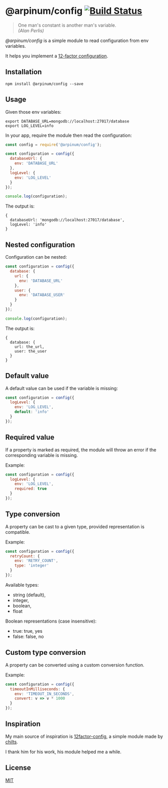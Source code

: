 # @arpinum/config [![Build Status](https://travis-ci.org/arpinum-oss/js-config.svg?branch=master)](https://travis-ci.org/arpinum-oss/js-config)

> One man's constant is another man's variable.  
> <cite>(Alan Perlis)</cite>

_@arpinum/config_ is a simple module to read configuration from env variables.

It helps you implement a [12-factor configuration].

## Installation

```
npm install @arpinum/config --save
```

## Usage

Given those env variables:

```
export DATABASE_URL=mongodb://localhost:27017/database
export LOG_LEVEL=info
```

In your app, require the module then read the configuration:

```javascript
const config = require('@arpinum/config');

const configuration = config({
  databaseUrl: {
    env: 'DATABASE_URL'
  },
  logLevel: {
    env: 'LOG_LEVEL'
  }
});

console.log(configuration);
```

The output is:

```
{
  databaseUrl: 'mongodb://localhost:27017/database',
  logLevel: 'info'
}
```

## Nested configuration

Configuration can be nested:

```javascript
const configuration = config({
  database: {
    url: {
      env: 'DATABASE_URL'
    },
    user: {
      env: 'DATABASE_USER'
    }
  }
});

console.log(configuration);
```

The output is:

```
{
  database: {
    url: the_url,
    user: the_user
  }
}
```

## Default value

A default value can be used if the variable is missing:

```javascript
const configuration = config({
  logLevel: {
    env: 'LOG_LEVEL',
    default: 'info'
  }
});
```

## Required value

If a property is marked as required, the module will throw an error if the corresponding variable is missing.

Example:

```javascript
const configuration = config({
  logLevel: {
    env: 'LOG_LEVEL',
    required: true
  }
});
```

## Type conversion

A property can be cast to a given type, provided representation is compatible.

Example:

```javascript
const configuration = config({
  retryCount: {
    env: 'RETRY_COUNT',
    type: 'integer'
  }
});
```

Available types:

* string (default),
* integer,
* boolean,
* float

Boolean representations (case insensitive):

* true: true, yes
* false: false, no

## Custom type conversion

A property can be converted using a custom conversion function.

Example:

```javascript
const configuration = config({
  timeoutInMilliseconds: {
    env: 'TIMEOUT_IN_SECONDS',
    convert: v => v * 1000
  }
});
```

## Inspiration

My main source of inspiration is [12factor-config], a simple module made by [chilts].

I thank him for his work, his module helped me a while.

## License

[MIT](LICENSE)

[12-factor configuration]: https://12factor.net/config
[12factor-config]: https://github.com/chilts/12factor-config
[chilts]: https://github.com/chilts

